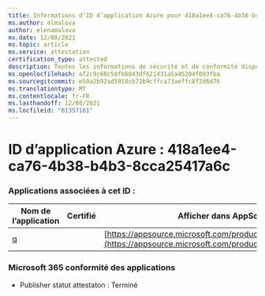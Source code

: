 ```yaml
---
title: Informations d’ID d’application Azure pour 418a1ee4-ca76-4b38-b4b3-8cca25417a6c
ms.author: elmalova
author: elenamalova
ms.date: 12/08/2021
ms.topic: article
ms.service: attestation
certification_type: attested
description: Toutes les informations de sécurité et de conformité disponibles pour 418a1ee4-ca76-4b38-b4b3-8cca25417a6c.
ms.openlocfilehash: af2c9c68c58fb6043df621431a5a45204f083fba
ms.sourcegitcommit: e50a2b92ad5918cb72b9cffca73aeffc8f2d6d76
ms.translationtype: MT
ms.contentlocale: fr-FR
ms.lasthandoff: 12/08/2021
ms.locfileid: "61357161"
---
```

# <a name="azure-app-id-418a1ee4-ca76-4b38-b4b3-8cca25417a6c"></a>ID d’application Azure : 418a1ee4-ca76-4b38-b4b3-8cca25417a6c


### <a name="apps-associated-with-this-id"></a>Applications associées à cet ID :
| **Nom de l’application** | **Certifié** | **Afficher dans AppSource** |
|--------------|---------------|-----------------------|
| [q](https://docs.microsoft.com/microsoft-365-app-certification/forward/WA104381433) |  | [https://appsource.microsoft.com/product/office/WA104381433](https://appsource.microsoft.com/product/office/WA104381433) |

### <a name="microsoft-365-app-compliance-status"></a>Microsoft 365 conformité des applications
- Publisher statut attestaton : Terminé
